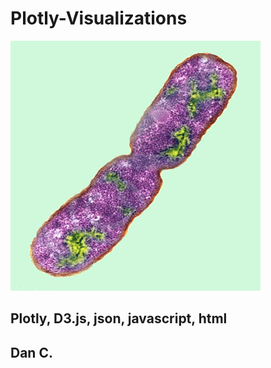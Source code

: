 # Plotly-Visualizations
![Alt text](./data/bacteria.jpg)

## Plotly, D3.js, json, javascript, html
## 
## Dan C.
